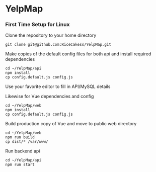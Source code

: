 # YelpMap


### First Time Setup for Linux
Clone the repository to your home directory
```
git clone git@github.com:RiceCakess/YelpMap.git
```
Make copies of the default config files for both api and install required dependencies
```
cd ~/YelpMap/api
npm install
cp config.default.js config.js
```
Use your favorite editor to fill in API/MySQL details

Likewise for Vue dependencies and config
```
cd ~/YelpMap/web
npm install
cp config.default.js config.js
```

Build production copy of Vue and move to public web directory
```
cd ~/YelpMap/web
npm run build
cp dist/* /var/www/
```

Run backend api
```
cd ~/YelpMap/api
npm run start
```
